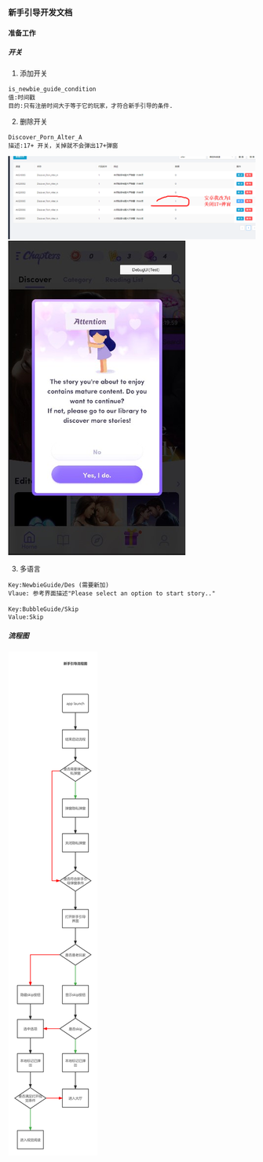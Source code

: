 ### 新手引导开发文档
#### 准备工作
##### 开关
1. 添加开关
```
is_newbie_guide_condition
值:时间戳
目的:只有注册时间大于等于它的玩家，才符合新手引导的条件.
```
2. 删除开关
```
Discover_Porn_Alter_A
描述:17+ 开关，关掉就不会弹出17+弹窗
```
![17+后台开关](./images/17%2Bswitch.png)
![17+弹窗](./images/UI_17alter.jpg)

3. 多语言

```
Key:NewbieGuide/Des (需要新加)
Vlaue: 参考界面描述"Please select an option to start story.."

Key:BubbleGuide/Skip
Value:Skip
```

##### 流程图
![flowchart](./images/newbieguide.png)